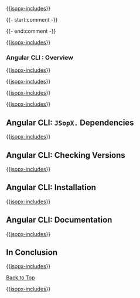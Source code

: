 ﻿{{[jsopx-includes](AllGlobal/Master/Includes/Template/Technologies/AngularCli/Header.md)}}


{{- start:comment -}}
<!-- START JSOPX NOVA DOCX HEADER
group: 'Technologies'
subGroup: 'Angular CLI'
IsProductionReady: true
IsDraft: false
toc: true
END JSOPX NOVA DOCX HEADER -->
{{- end:comment -}}

{{[jsopx-includes](AllGlobal/Master/Includes/Common/Draft-Notice.md)}}

### Angular CLI : Overview

{{[jsopx-includes](AllGlobal/Master/Includes/Template/Technologies/AngularCli/Overview.md)}}

{{[jsopx-includes](AllGlobal/Master/Includes/Common/Current-Phase.md)}}

{{[jsopx-includes](AllGlobal/Master/Includes/Template/Technologies/AngularCli/BodyContent.md)}}

{{[jsopx-includes](AllGlobal/Master/Includes/Common/Alerts-Current.md)}}


## Angular CLI: `JSopX.` Dependencies

{{[jsopx-includes](AllGlobal/Master/Includes/Template/Technologies/AngularCli/JsopxDependencies.md)}}


## Angular CLI: Checking Versions

{{[jsopx-includes](AllGlobal/Master/Includes/Template/Technologies/AngularCli/CheckingVersions.md)}}


## Angular CLI: Installation

{{[jsopx-includes](AllGlobal/Master/Includes/Template/Technologies/AngularCli/Installation.md)}}

## Angular CLI: Documentation

{{[jsopx-includes](AllGlobal/Master/Includes/Template/Technologies/AngularCli/Documentation.md)}}

## In Conclusion

{{[jsopx-includes](AllGlobal/Master/Includes/Template/Technologies/AngularCli/InConclusion.md)}}

[Back to Top](#table-of-contents)

{{[jsopx-includes](AllGlobal/Master/Includes/Layout/Footer.md)}}